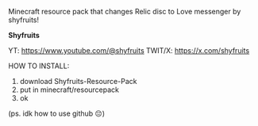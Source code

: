 Minecraft resource pack that changes Relic disc to Love messenger by shyfruits!

**Shyfruits**

YT: https://www.youtube.com/@shyfruits
TWIT/X: https://x.com/shyfruits


HOW TO INSTALL:

1) download Shyfruits-Resource-Pack
2) put in minecraft/resourcepack
3) ok

(ps. idk how to use github 😔)
